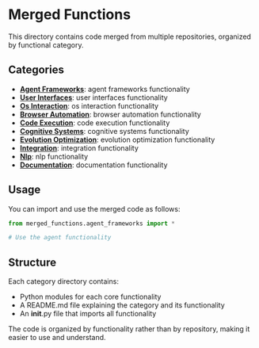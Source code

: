 # Merged Functions

This directory contains code merged from multiple repositories, organized by functional category.

## Categories

- **[Agent Frameworks](./agent_frameworks/)**: agent frameworks functionality
- **[User Interfaces](./user_interfaces/)**: user interfaces functionality
- **[Os Interaction](./os_interaction/)**: os interaction functionality
- **[Browser Automation](./browser_automation/)**: browser automation functionality
- **[Code Execution](./code_execution/)**: code execution functionality
- **[Cognitive Systems](./cognitive_systems/)**: cognitive systems functionality
- **[Evolution Optimization](./evolution_optimization/)**: evolution optimization functionality
- **[Integration](./integration/)**: integration functionality
- **[Nlp](./nlp/)**: nlp functionality
- **[Documentation](./documentation/)**: documentation functionality

## Usage

You can import and use the merged code as follows:

```python
from merged_functions.agent_frameworks import *

# Use the agent functionality
```

## Structure

Each category directory contains:
- Python modules for each core functionality
- A README.md file explaining the category and its functionality
- An __init__.py file that imports all functionality

The code is organized by functionality rather than by repository, making it easier to use and understand.
